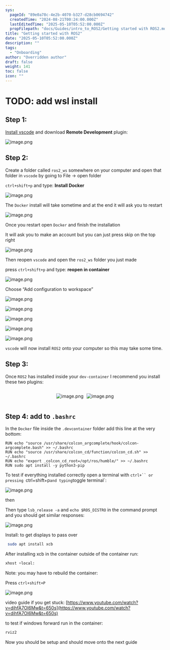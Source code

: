 ```yaml
---
sys:
  pageId: "89e0a78c-4e2b-4070-b327-d28cb0694742"
  createdTime: "2024-08-21T00:24:00.000Z"
  lastEditedTime: "2025-05-10T05:52:00.000Z"
  propFilepath: "docs/Guides/intro_to_ROS2/Getting started with ROS2.md"
title: "Getting started with ROS2"
date: "2025-05-10T05:52:00.000Z"
description: ""
tags:
  - "Onboarding"
author: "Overridden author"
draft: false
weight: 141
toc: false
icon: ""
---
```


# TODO: add wsl install

## Step 1:

[Install vscode](https://code.visualstudio.com/download) and download **Remote Development** plugin:

![image.png](https://prod-files-secure.s3.us-west-2.amazonaws.com/d518164a-d88e-44d1-a4ee-3adb3bd8bce0/efb52993-1881-4a40-b95e-6f020334f022/image.png?X-Amz-Algorithm=AWS4-HMAC-SHA256&X-Amz-Content-Sha256=UNSIGNED-PAYLOAD&X-Amz-Credential=ASIAZI2LB466SPH5YRCI%2F20250522%2Fus-west-2%2Fs3%2Faws4_request&X-Amz-Date=20250522T140900Z&X-Amz-Expires=3600&X-Amz-Security-Token=IQoJb3JpZ2luX2VjEB0aCXVzLXdlc3QtMiJGMEQCIEh2dVY0IkQg30Og%2Bjo6BwgjEVRwVCnKji6HEm5mQM5dAiAWOzOaS8jKTx%2F8zXsd%2B3MLirkknrPpIqRL12VhEcu%2FlCqIBAjW%2F%2F%2F%2F%2F%2F%2F%2F%2F%2F8BEAAaDDYzNzQyMzE4MzgwNSIMNiARZPAJlmWwTVejKtwDJhd7NXSCFazKU5DtvYXIiIXacDARc7wvtZQnViBOz9p8%2Fuw1VnIju01tj%2FL40%2BNEWlLqnhYct%2BfW%2Bgo1y0C9FugLwtxN0hL2lR4GPjho0d9wT1MS51Ny1CCGKZvJrPXLNE8Pu5QyCDvHCTivhFX2426ZoEG3yjtOPvg%2Fg9zEj8UWkYz9icmnILWROunFpiujEmpHXbH%2B4JmisztkAaSGR6dCpp1ZTB8AJj6BsdP4D%2BCtL4lIJIXDTPIJJHY1r%2BLeOper1zUt3%2BJZUXvQkk%2BMYSQ6qeZSESv37p9lEAJgB6Pdwb0u7Kf%2BQQ2DrPKwapW8my%2F%2F1MBmXL0E7rynhxPm7IRRO%2BjAt8KmvwnaPdNIpyxYpMuZDb%2F3umzmV3JZfM0IO4ghdMpQxTCDzY9%2B3mFwVWCPWyzurw8rk3ZsGlioFyRygkwC3cpQd87I%2FJgHLcMUWxUZeKHI%2BmmpDSiIos8XJbOT2XH0KV8tuUlk1TyNgToxn1gl7TtFgQjMgWWk7tBSzGX7vhDW7lI%2FPms5sL1cVxUcs7edRfcYl5Ej%2FiA0P4A2shqhkwXZJyM%2BXsxuvdGqmXStePM4XQnMx6Soqz3AjxuXfqngNx3v94nkPfOTUVbs%2FiMW43A425tWWTswp8W8wQY6pgFOPV6rrxRUdBb5keP0eMUrENVcXjsRTdWJQubTNXvayjiQksRBQ%2FAr84T%2FfT66JuR25EJD4ON9isn6ZkomnDTqmyo%2FF8TfLVnyGXoHZsNuoLNjixyp5G2eTN4F5eLTpdNtLF8xQg7TZlR0JFp7j21KXBZEZ4RZugSylgXFL2KfFGzJe3eLxbbq8CBsEmHkNu%2BuV0PoNNgkncua0mLTRRbQzdFYjE%2BD&X-Amz-Signature=ccb9889f219fe80013403c7e9d92dd9279796e969772cad5d6d3cfc79a4c946b&X-Amz-SignedHeaders=host&x-id=GetObject)

## Step 2:

Create a folder called `ros2_ws` somewhere on your computer and open that folder in `vscode` by going to File → open folder 

`ctrl+shift+p` and type: **Install Docker**

![image.png](https://prod-files-secure.s3.us-west-2.amazonaws.com/d518164a-d88e-44d1-a4ee-3adb3bd8bce0/2269dc0e-1cd5-47ff-bceb-c04ad9b2eab0/image.png?X-Amz-Algorithm=AWS4-HMAC-SHA256&X-Amz-Content-Sha256=UNSIGNED-PAYLOAD&X-Amz-Credential=ASIAZI2LB466SPH5YRCI%2F20250522%2Fus-west-2%2Fs3%2Faws4_request&X-Amz-Date=20250522T140900Z&X-Amz-Expires=3600&X-Amz-Security-Token=IQoJb3JpZ2luX2VjEB0aCXVzLXdlc3QtMiJGMEQCIEh2dVY0IkQg30Og%2Bjo6BwgjEVRwVCnKji6HEm5mQM5dAiAWOzOaS8jKTx%2F8zXsd%2B3MLirkknrPpIqRL12VhEcu%2FlCqIBAjW%2F%2F%2F%2F%2F%2F%2F%2F%2F%2F8BEAAaDDYzNzQyMzE4MzgwNSIMNiARZPAJlmWwTVejKtwDJhd7NXSCFazKU5DtvYXIiIXacDARc7wvtZQnViBOz9p8%2Fuw1VnIju01tj%2FL40%2BNEWlLqnhYct%2BfW%2Bgo1y0C9FugLwtxN0hL2lR4GPjho0d9wT1MS51Ny1CCGKZvJrPXLNE8Pu5QyCDvHCTivhFX2426ZoEG3yjtOPvg%2Fg9zEj8UWkYz9icmnILWROunFpiujEmpHXbH%2B4JmisztkAaSGR6dCpp1ZTB8AJj6BsdP4D%2BCtL4lIJIXDTPIJJHY1r%2BLeOper1zUt3%2BJZUXvQkk%2BMYSQ6qeZSESv37p9lEAJgB6Pdwb0u7Kf%2BQQ2DrPKwapW8my%2F%2F1MBmXL0E7rynhxPm7IRRO%2BjAt8KmvwnaPdNIpyxYpMuZDb%2F3umzmV3JZfM0IO4ghdMpQxTCDzY9%2B3mFwVWCPWyzurw8rk3ZsGlioFyRygkwC3cpQd87I%2FJgHLcMUWxUZeKHI%2BmmpDSiIos8XJbOT2XH0KV8tuUlk1TyNgToxn1gl7TtFgQjMgWWk7tBSzGX7vhDW7lI%2FPms5sL1cVxUcs7edRfcYl5Ej%2FiA0P4A2shqhkwXZJyM%2BXsxuvdGqmXStePM4XQnMx6Soqz3AjxuXfqngNx3v94nkPfOTUVbs%2FiMW43A425tWWTswp8W8wQY6pgFOPV6rrxRUdBb5keP0eMUrENVcXjsRTdWJQubTNXvayjiQksRBQ%2FAr84T%2FfT66JuR25EJD4ON9isn6ZkomnDTqmyo%2FF8TfLVnyGXoHZsNuoLNjixyp5G2eTN4F5eLTpdNtLF8xQg7TZlR0JFp7j21KXBZEZ4RZugSylgXFL2KfFGzJe3eLxbbq8CBsEmHkNu%2BuV0PoNNgkncua0mLTRRbQzdFYjE%2BD&X-Amz-Signature=7e2f15f67e6883dbfaf63f4ee5f3a46daf1eda29b7bedb02291d00c5d3a05fe5&X-Amz-SignedHeaders=host&x-id=GetObject)

The `Docker` install will take sometime and at the end it will ask you to restart

![image.png](https://prod-files-secure.s3.us-west-2.amazonaws.com/d518164a-d88e-44d1-a4ee-3adb3bd8bce0/ed233f78-be33-4b1f-b89c-9c346c0e961e/image.png?X-Amz-Algorithm=AWS4-HMAC-SHA256&X-Amz-Content-Sha256=UNSIGNED-PAYLOAD&X-Amz-Credential=ASIAZI2LB466SPH5YRCI%2F20250522%2Fus-west-2%2Fs3%2Faws4_request&X-Amz-Date=20250522T140900Z&X-Amz-Expires=3600&X-Amz-Security-Token=IQoJb3JpZ2luX2VjEB0aCXVzLXdlc3QtMiJGMEQCIEh2dVY0IkQg30Og%2Bjo6BwgjEVRwVCnKji6HEm5mQM5dAiAWOzOaS8jKTx%2F8zXsd%2B3MLirkknrPpIqRL12VhEcu%2FlCqIBAjW%2F%2F%2F%2F%2F%2F%2F%2F%2F%2F8BEAAaDDYzNzQyMzE4MzgwNSIMNiARZPAJlmWwTVejKtwDJhd7NXSCFazKU5DtvYXIiIXacDARc7wvtZQnViBOz9p8%2Fuw1VnIju01tj%2FL40%2BNEWlLqnhYct%2BfW%2Bgo1y0C9FugLwtxN0hL2lR4GPjho0d9wT1MS51Ny1CCGKZvJrPXLNE8Pu5QyCDvHCTivhFX2426ZoEG3yjtOPvg%2Fg9zEj8UWkYz9icmnILWROunFpiujEmpHXbH%2B4JmisztkAaSGR6dCpp1ZTB8AJj6BsdP4D%2BCtL4lIJIXDTPIJJHY1r%2BLeOper1zUt3%2BJZUXvQkk%2BMYSQ6qeZSESv37p9lEAJgB6Pdwb0u7Kf%2BQQ2DrPKwapW8my%2F%2F1MBmXL0E7rynhxPm7IRRO%2BjAt8KmvwnaPdNIpyxYpMuZDb%2F3umzmV3JZfM0IO4ghdMpQxTCDzY9%2B3mFwVWCPWyzurw8rk3ZsGlioFyRygkwC3cpQd87I%2FJgHLcMUWxUZeKHI%2BmmpDSiIos8XJbOT2XH0KV8tuUlk1TyNgToxn1gl7TtFgQjMgWWk7tBSzGX7vhDW7lI%2FPms5sL1cVxUcs7edRfcYl5Ej%2FiA0P4A2shqhkwXZJyM%2BXsxuvdGqmXStePM4XQnMx6Soqz3AjxuXfqngNx3v94nkPfOTUVbs%2FiMW43A425tWWTswp8W8wQY6pgFOPV6rrxRUdBb5keP0eMUrENVcXjsRTdWJQubTNXvayjiQksRBQ%2FAr84T%2FfT66JuR25EJD4ON9isn6ZkomnDTqmyo%2FF8TfLVnyGXoHZsNuoLNjixyp5G2eTN4F5eLTpdNtLF8xQg7TZlR0JFp7j21KXBZEZ4RZugSylgXFL2KfFGzJe3eLxbbq8CBsEmHkNu%2BuV0PoNNgkncua0mLTRRbQzdFYjE%2BD&X-Amz-Signature=59ee740f7ff7fe0b2804dbf91993a101147f85f0869634fee14f4a8611f28d27&X-Amz-SignedHeaders=host&x-id=GetObject)

Once you restart open `Docker` and finish the installation

It will ask you to make an account but you can just press skip on the top right

![image.png](https://prod-files-secure.s3.us-west-2.amazonaws.com/d518164a-d88e-44d1-a4ee-3adb3bd8bce0/21010ad9-1659-4fd9-9f59-9932a09b2a3d/image.png?X-Amz-Algorithm=AWS4-HMAC-SHA256&X-Amz-Content-Sha256=UNSIGNED-PAYLOAD&X-Amz-Credential=ASIAZI2LB466SPH5YRCI%2F20250522%2Fus-west-2%2Fs3%2Faws4_request&X-Amz-Date=20250522T140900Z&X-Amz-Expires=3600&X-Amz-Security-Token=IQoJb3JpZ2luX2VjEB0aCXVzLXdlc3QtMiJGMEQCIEh2dVY0IkQg30Og%2Bjo6BwgjEVRwVCnKji6HEm5mQM5dAiAWOzOaS8jKTx%2F8zXsd%2B3MLirkknrPpIqRL12VhEcu%2FlCqIBAjW%2F%2F%2F%2F%2F%2F%2F%2F%2F%2F8BEAAaDDYzNzQyMzE4MzgwNSIMNiARZPAJlmWwTVejKtwDJhd7NXSCFazKU5DtvYXIiIXacDARc7wvtZQnViBOz9p8%2Fuw1VnIju01tj%2FL40%2BNEWlLqnhYct%2BfW%2Bgo1y0C9FugLwtxN0hL2lR4GPjho0d9wT1MS51Ny1CCGKZvJrPXLNE8Pu5QyCDvHCTivhFX2426ZoEG3yjtOPvg%2Fg9zEj8UWkYz9icmnILWROunFpiujEmpHXbH%2B4JmisztkAaSGR6dCpp1ZTB8AJj6BsdP4D%2BCtL4lIJIXDTPIJJHY1r%2BLeOper1zUt3%2BJZUXvQkk%2BMYSQ6qeZSESv37p9lEAJgB6Pdwb0u7Kf%2BQQ2DrPKwapW8my%2F%2F1MBmXL0E7rynhxPm7IRRO%2BjAt8KmvwnaPdNIpyxYpMuZDb%2F3umzmV3JZfM0IO4ghdMpQxTCDzY9%2B3mFwVWCPWyzurw8rk3ZsGlioFyRygkwC3cpQd87I%2FJgHLcMUWxUZeKHI%2BmmpDSiIos8XJbOT2XH0KV8tuUlk1TyNgToxn1gl7TtFgQjMgWWk7tBSzGX7vhDW7lI%2FPms5sL1cVxUcs7edRfcYl5Ej%2FiA0P4A2shqhkwXZJyM%2BXsxuvdGqmXStePM4XQnMx6Soqz3AjxuXfqngNx3v94nkPfOTUVbs%2FiMW43A425tWWTswp8W8wQY6pgFOPV6rrxRUdBb5keP0eMUrENVcXjsRTdWJQubTNXvayjiQksRBQ%2FAr84T%2FfT66JuR25EJD4ON9isn6ZkomnDTqmyo%2FF8TfLVnyGXoHZsNuoLNjixyp5G2eTN4F5eLTpdNtLF8xQg7TZlR0JFp7j21KXBZEZ4RZugSylgXFL2KfFGzJe3eLxbbq8CBsEmHkNu%2BuV0PoNNgkncua0mLTRRbQzdFYjE%2BD&X-Amz-Signature=21dcdc14fb2a23f214830098321a345ff399513772f66d2e07c6c5f1bc91f712&X-Amz-SignedHeaders=host&x-id=GetObject)

Then reopen `vscode` and open the `ros2_ws` folder you just made

press `ctrl+shift+p` and type: **reopen in container**

![image.png](https://prod-files-secure.s3.us-west-2.amazonaws.com/d518164a-d88e-44d1-a4ee-3adb3bd8bce0/4e93b8c2-41ad-488c-8095-c74205196118/image.png?X-Amz-Algorithm=AWS4-HMAC-SHA256&X-Amz-Content-Sha256=UNSIGNED-PAYLOAD&X-Amz-Credential=ASIAZI2LB466SPH5YRCI%2F20250522%2Fus-west-2%2Fs3%2Faws4_request&X-Amz-Date=20250522T140900Z&X-Amz-Expires=3600&X-Amz-Security-Token=IQoJb3JpZ2luX2VjEB0aCXVzLXdlc3QtMiJGMEQCIEh2dVY0IkQg30Og%2Bjo6BwgjEVRwVCnKji6HEm5mQM5dAiAWOzOaS8jKTx%2F8zXsd%2B3MLirkknrPpIqRL12VhEcu%2FlCqIBAjW%2F%2F%2F%2F%2F%2F%2F%2F%2F%2F8BEAAaDDYzNzQyMzE4MzgwNSIMNiARZPAJlmWwTVejKtwDJhd7NXSCFazKU5DtvYXIiIXacDARc7wvtZQnViBOz9p8%2Fuw1VnIju01tj%2FL40%2BNEWlLqnhYct%2BfW%2Bgo1y0C9FugLwtxN0hL2lR4GPjho0d9wT1MS51Ny1CCGKZvJrPXLNE8Pu5QyCDvHCTivhFX2426ZoEG3yjtOPvg%2Fg9zEj8UWkYz9icmnILWROunFpiujEmpHXbH%2B4JmisztkAaSGR6dCpp1ZTB8AJj6BsdP4D%2BCtL4lIJIXDTPIJJHY1r%2BLeOper1zUt3%2BJZUXvQkk%2BMYSQ6qeZSESv37p9lEAJgB6Pdwb0u7Kf%2BQQ2DrPKwapW8my%2F%2F1MBmXL0E7rynhxPm7IRRO%2BjAt8KmvwnaPdNIpyxYpMuZDb%2F3umzmV3JZfM0IO4ghdMpQxTCDzY9%2B3mFwVWCPWyzurw8rk3ZsGlioFyRygkwC3cpQd87I%2FJgHLcMUWxUZeKHI%2BmmpDSiIos8XJbOT2XH0KV8tuUlk1TyNgToxn1gl7TtFgQjMgWWk7tBSzGX7vhDW7lI%2FPms5sL1cVxUcs7edRfcYl5Ej%2FiA0P4A2shqhkwXZJyM%2BXsxuvdGqmXStePM4XQnMx6Soqz3AjxuXfqngNx3v94nkPfOTUVbs%2FiMW43A425tWWTswp8W8wQY6pgFOPV6rrxRUdBb5keP0eMUrENVcXjsRTdWJQubTNXvayjiQksRBQ%2FAr84T%2FfT66JuR25EJD4ON9isn6ZkomnDTqmyo%2FF8TfLVnyGXoHZsNuoLNjixyp5G2eTN4F5eLTpdNtLF8xQg7TZlR0JFp7j21KXBZEZ4RZugSylgXFL2KfFGzJe3eLxbbq8CBsEmHkNu%2BuV0PoNNgkncua0mLTRRbQzdFYjE%2BD&X-Amz-Signature=16477be30d792b46edf33baadbf49d4bcdfb4a25f2917f56b126cd901df8b82a&X-Amz-SignedHeaders=host&x-id=GetObject)

Choose “Add configuration to workspace”

![image.png](https://prod-files-secure.s3.us-west-2.amazonaws.com/d518164a-d88e-44d1-a4ee-3adb3bd8bce0/9560b282-5060-4989-ba37-97e7b2c22476/image.png?X-Amz-Algorithm=AWS4-HMAC-SHA256&X-Amz-Content-Sha256=UNSIGNED-PAYLOAD&X-Amz-Credential=ASIAZI2LB466SPH5YRCI%2F20250522%2Fus-west-2%2Fs3%2Faws4_request&X-Amz-Date=20250522T140900Z&X-Amz-Expires=3600&X-Amz-Security-Token=IQoJb3JpZ2luX2VjEB0aCXVzLXdlc3QtMiJGMEQCIEh2dVY0IkQg30Og%2Bjo6BwgjEVRwVCnKji6HEm5mQM5dAiAWOzOaS8jKTx%2F8zXsd%2B3MLirkknrPpIqRL12VhEcu%2FlCqIBAjW%2F%2F%2F%2F%2F%2F%2F%2F%2F%2F8BEAAaDDYzNzQyMzE4MzgwNSIMNiARZPAJlmWwTVejKtwDJhd7NXSCFazKU5DtvYXIiIXacDARc7wvtZQnViBOz9p8%2Fuw1VnIju01tj%2FL40%2BNEWlLqnhYct%2BfW%2Bgo1y0C9FugLwtxN0hL2lR4GPjho0d9wT1MS51Ny1CCGKZvJrPXLNE8Pu5QyCDvHCTivhFX2426ZoEG3yjtOPvg%2Fg9zEj8UWkYz9icmnILWROunFpiujEmpHXbH%2B4JmisztkAaSGR6dCpp1ZTB8AJj6BsdP4D%2BCtL4lIJIXDTPIJJHY1r%2BLeOper1zUt3%2BJZUXvQkk%2BMYSQ6qeZSESv37p9lEAJgB6Pdwb0u7Kf%2BQQ2DrPKwapW8my%2F%2F1MBmXL0E7rynhxPm7IRRO%2BjAt8KmvwnaPdNIpyxYpMuZDb%2F3umzmV3JZfM0IO4ghdMpQxTCDzY9%2B3mFwVWCPWyzurw8rk3ZsGlioFyRygkwC3cpQd87I%2FJgHLcMUWxUZeKHI%2BmmpDSiIos8XJbOT2XH0KV8tuUlk1TyNgToxn1gl7TtFgQjMgWWk7tBSzGX7vhDW7lI%2FPms5sL1cVxUcs7edRfcYl5Ej%2FiA0P4A2shqhkwXZJyM%2BXsxuvdGqmXStePM4XQnMx6Soqz3AjxuXfqngNx3v94nkPfOTUVbs%2FiMW43A425tWWTswp8W8wQY6pgFOPV6rrxRUdBb5keP0eMUrENVcXjsRTdWJQubTNXvayjiQksRBQ%2FAr84T%2FfT66JuR25EJD4ON9isn6ZkomnDTqmyo%2FF8TfLVnyGXoHZsNuoLNjixyp5G2eTN4F5eLTpdNtLF8xQg7TZlR0JFp7j21KXBZEZ4RZugSylgXFL2KfFGzJe3eLxbbq8CBsEmHkNu%2BuV0PoNNgkncua0mLTRRbQzdFYjE%2BD&X-Amz-Signature=9fb51ececdba7c4561ec98889bdac52f5f236af6f9c725c32af63ddab7f17cea&X-Amz-SignedHeaders=host&x-id=GetObject)

![image.png](https://prod-files-secure.s3.us-west-2.amazonaws.com/d518164a-d88e-44d1-a4ee-3adb3bd8bce0/2ee63f81-886b-48e8-a553-dc6e5eac99e4/image.png?X-Amz-Algorithm=AWS4-HMAC-SHA256&X-Amz-Content-Sha256=UNSIGNED-PAYLOAD&X-Amz-Credential=ASIAZI2LB466SPH5YRCI%2F20250522%2Fus-west-2%2Fs3%2Faws4_request&X-Amz-Date=20250522T140900Z&X-Amz-Expires=3600&X-Amz-Security-Token=IQoJb3JpZ2luX2VjEB0aCXVzLXdlc3QtMiJGMEQCIEh2dVY0IkQg30Og%2Bjo6BwgjEVRwVCnKji6HEm5mQM5dAiAWOzOaS8jKTx%2F8zXsd%2B3MLirkknrPpIqRL12VhEcu%2FlCqIBAjW%2F%2F%2F%2F%2F%2F%2F%2F%2F%2F8BEAAaDDYzNzQyMzE4MzgwNSIMNiARZPAJlmWwTVejKtwDJhd7NXSCFazKU5DtvYXIiIXacDARc7wvtZQnViBOz9p8%2Fuw1VnIju01tj%2FL40%2BNEWlLqnhYct%2BfW%2Bgo1y0C9FugLwtxN0hL2lR4GPjho0d9wT1MS51Ny1CCGKZvJrPXLNE8Pu5QyCDvHCTivhFX2426ZoEG3yjtOPvg%2Fg9zEj8UWkYz9icmnILWROunFpiujEmpHXbH%2B4JmisztkAaSGR6dCpp1ZTB8AJj6BsdP4D%2BCtL4lIJIXDTPIJJHY1r%2BLeOper1zUt3%2BJZUXvQkk%2BMYSQ6qeZSESv37p9lEAJgB6Pdwb0u7Kf%2BQQ2DrPKwapW8my%2F%2F1MBmXL0E7rynhxPm7IRRO%2BjAt8KmvwnaPdNIpyxYpMuZDb%2F3umzmV3JZfM0IO4ghdMpQxTCDzY9%2B3mFwVWCPWyzurw8rk3ZsGlioFyRygkwC3cpQd87I%2FJgHLcMUWxUZeKHI%2BmmpDSiIos8XJbOT2XH0KV8tuUlk1TyNgToxn1gl7TtFgQjMgWWk7tBSzGX7vhDW7lI%2FPms5sL1cVxUcs7edRfcYl5Ej%2FiA0P4A2shqhkwXZJyM%2BXsxuvdGqmXStePM4XQnMx6Soqz3AjxuXfqngNx3v94nkPfOTUVbs%2FiMW43A425tWWTswp8W8wQY6pgFOPV6rrxRUdBb5keP0eMUrENVcXjsRTdWJQubTNXvayjiQksRBQ%2FAr84T%2FfT66JuR25EJD4ON9isn6ZkomnDTqmyo%2FF8TfLVnyGXoHZsNuoLNjixyp5G2eTN4F5eLTpdNtLF8xQg7TZlR0JFp7j21KXBZEZ4RZugSylgXFL2KfFGzJe3eLxbbq8CBsEmHkNu%2BuV0PoNNgkncua0mLTRRbQzdFYjE%2BD&X-Amz-Signature=c6458683c85b06ba4d1311004a6ae80e8f4b6947229b6473aa71fbf5bbfff623&X-Amz-SignedHeaders=host&x-id=GetObject)

![image.png](https://prod-files-secure.s3.us-west-2.amazonaws.com/d518164a-d88e-44d1-a4ee-3adb3bd8bce0/ae1580b2-b048-407e-aed9-b584224a7a04/image.png?X-Amz-Algorithm=AWS4-HMAC-SHA256&X-Amz-Content-Sha256=UNSIGNED-PAYLOAD&X-Amz-Credential=ASIAZI2LB466SPH5YRCI%2F20250522%2Fus-west-2%2Fs3%2Faws4_request&X-Amz-Date=20250522T140900Z&X-Amz-Expires=3600&X-Amz-Security-Token=IQoJb3JpZ2luX2VjEB0aCXVzLXdlc3QtMiJGMEQCIEh2dVY0IkQg30Og%2Bjo6BwgjEVRwVCnKji6HEm5mQM5dAiAWOzOaS8jKTx%2F8zXsd%2B3MLirkknrPpIqRL12VhEcu%2FlCqIBAjW%2F%2F%2F%2F%2F%2F%2F%2F%2F%2F8BEAAaDDYzNzQyMzE4MzgwNSIMNiARZPAJlmWwTVejKtwDJhd7NXSCFazKU5DtvYXIiIXacDARc7wvtZQnViBOz9p8%2Fuw1VnIju01tj%2FL40%2BNEWlLqnhYct%2BfW%2Bgo1y0C9FugLwtxN0hL2lR4GPjho0d9wT1MS51Ny1CCGKZvJrPXLNE8Pu5QyCDvHCTivhFX2426ZoEG3yjtOPvg%2Fg9zEj8UWkYz9icmnILWROunFpiujEmpHXbH%2B4JmisztkAaSGR6dCpp1ZTB8AJj6BsdP4D%2BCtL4lIJIXDTPIJJHY1r%2BLeOper1zUt3%2BJZUXvQkk%2BMYSQ6qeZSESv37p9lEAJgB6Pdwb0u7Kf%2BQQ2DrPKwapW8my%2F%2F1MBmXL0E7rynhxPm7IRRO%2BjAt8KmvwnaPdNIpyxYpMuZDb%2F3umzmV3JZfM0IO4ghdMpQxTCDzY9%2B3mFwVWCPWyzurw8rk3ZsGlioFyRygkwC3cpQd87I%2FJgHLcMUWxUZeKHI%2BmmpDSiIos8XJbOT2XH0KV8tuUlk1TyNgToxn1gl7TtFgQjMgWWk7tBSzGX7vhDW7lI%2FPms5sL1cVxUcs7edRfcYl5Ej%2FiA0P4A2shqhkwXZJyM%2BXsxuvdGqmXStePM4XQnMx6Soqz3AjxuXfqngNx3v94nkPfOTUVbs%2FiMW43A425tWWTswp8W8wQY6pgFOPV6rrxRUdBb5keP0eMUrENVcXjsRTdWJQubTNXvayjiQksRBQ%2FAr84T%2FfT66JuR25EJD4ON9isn6ZkomnDTqmyo%2FF8TfLVnyGXoHZsNuoLNjixyp5G2eTN4F5eLTpdNtLF8xQg7TZlR0JFp7j21KXBZEZ4RZugSylgXFL2KfFGzJe3eLxbbq8CBsEmHkNu%2BuV0PoNNgkncua0mLTRRbQzdFYjE%2BD&X-Amz-Signature=8d2a04d6f5723b70268e37c6f2a47e1de74f24c2c0e338e12ae58f7ceaf94144&X-Amz-SignedHeaders=host&x-id=GetObject)

![image.png](https://prod-files-secure.s3.us-west-2.amazonaws.com/d518164a-d88e-44d1-a4ee-3adb3bd8bce0/53255b28-f75e-430f-b9e3-c0ac8577e42b/image.png?X-Amz-Algorithm=AWS4-HMAC-SHA256&X-Amz-Content-Sha256=UNSIGNED-PAYLOAD&X-Amz-Credential=ASIAZI2LB466SPH5YRCI%2F20250522%2Fus-west-2%2Fs3%2Faws4_request&X-Amz-Date=20250522T140900Z&X-Amz-Expires=3600&X-Amz-Security-Token=IQoJb3JpZ2luX2VjEB0aCXVzLXdlc3QtMiJGMEQCIEh2dVY0IkQg30Og%2Bjo6BwgjEVRwVCnKji6HEm5mQM5dAiAWOzOaS8jKTx%2F8zXsd%2B3MLirkknrPpIqRL12VhEcu%2FlCqIBAjW%2F%2F%2F%2F%2F%2F%2F%2F%2F%2F8BEAAaDDYzNzQyMzE4MzgwNSIMNiARZPAJlmWwTVejKtwDJhd7NXSCFazKU5DtvYXIiIXacDARc7wvtZQnViBOz9p8%2Fuw1VnIju01tj%2FL40%2BNEWlLqnhYct%2BfW%2Bgo1y0C9FugLwtxN0hL2lR4GPjho0d9wT1MS51Ny1CCGKZvJrPXLNE8Pu5QyCDvHCTivhFX2426ZoEG3yjtOPvg%2Fg9zEj8UWkYz9icmnILWROunFpiujEmpHXbH%2B4JmisztkAaSGR6dCpp1ZTB8AJj6BsdP4D%2BCtL4lIJIXDTPIJJHY1r%2BLeOper1zUt3%2BJZUXvQkk%2BMYSQ6qeZSESv37p9lEAJgB6Pdwb0u7Kf%2BQQ2DrPKwapW8my%2F%2F1MBmXL0E7rynhxPm7IRRO%2BjAt8KmvwnaPdNIpyxYpMuZDb%2F3umzmV3JZfM0IO4ghdMpQxTCDzY9%2B3mFwVWCPWyzurw8rk3ZsGlioFyRygkwC3cpQd87I%2FJgHLcMUWxUZeKHI%2BmmpDSiIos8XJbOT2XH0KV8tuUlk1TyNgToxn1gl7TtFgQjMgWWk7tBSzGX7vhDW7lI%2FPms5sL1cVxUcs7edRfcYl5Ej%2FiA0P4A2shqhkwXZJyM%2BXsxuvdGqmXStePM4XQnMx6Soqz3AjxuXfqngNx3v94nkPfOTUVbs%2FiMW43A425tWWTswp8W8wQY6pgFOPV6rrxRUdBb5keP0eMUrENVcXjsRTdWJQubTNXvayjiQksRBQ%2FAr84T%2FfT66JuR25EJD4ON9isn6ZkomnDTqmyo%2FF8TfLVnyGXoHZsNuoLNjixyp5G2eTN4F5eLTpdNtLF8xQg7TZlR0JFp7j21KXBZEZ4RZugSylgXFL2KfFGzJe3eLxbbq8CBsEmHkNu%2BuV0PoNNgkncua0mLTRRbQzdFYjE%2BD&X-Amz-Signature=59d164797ad766b32e9d2cc655a8c2d26af9de7339af79b633f661a3f4fdc5bd&X-Amz-SignedHeaders=host&x-id=GetObject)

![image.png](https://prod-files-secure.s3.us-west-2.amazonaws.com/d518164a-d88e-44d1-a4ee-3adb3bd8bce0/7c562767-5af9-4ffb-97d1-327bcdf4ee00/image.png?X-Amz-Algorithm=AWS4-HMAC-SHA256&X-Amz-Content-Sha256=UNSIGNED-PAYLOAD&X-Amz-Credential=ASIAZI2LB466SPH5YRCI%2F20250522%2Fus-west-2%2Fs3%2Faws4_request&X-Amz-Date=20250522T140900Z&X-Amz-Expires=3600&X-Amz-Security-Token=IQoJb3JpZ2luX2VjEB0aCXVzLXdlc3QtMiJGMEQCIEh2dVY0IkQg30Og%2Bjo6BwgjEVRwVCnKji6HEm5mQM5dAiAWOzOaS8jKTx%2F8zXsd%2B3MLirkknrPpIqRL12VhEcu%2FlCqIBAjW%2F%2F%2F%2F%2F%2F%2F%2F%2F%2F8BEAAaDDYzNzQyMzE4MzgwNSIMNiARZPAJlmWwTVejKtwDJhd7NXSCFazKU5DtvYXIiIXacDARc7wvtZQnViBOz9p8%2Fuw1VnIju01tj%2FL40%2BNEWlLqnhYct%2BfW%2Bgo1y0C9FugLwtxN0hL2lR4GPjho0d9wT1MS51Ny1CCGKZvJrPXLNE8Pu5QyCDvHCTivhFX2426ZoEG3yjtOPvg%2Fg9zEj8UWkYz9icmnILWROunFpiujEmpHXbH%2B4JmisztkAaSGR6dCpp1ZTB8AJj6BsdP4D%2BCtL4lIJIXDTPIJJHY1r%2BLeOper1zUt3%2BJZUXvQkk%2BMYSQ6qeZSESv37p9lEAJgB6Pdwb0u7Kf%2BQQ2DrPKwapW8my%2F%2F1MBmXL0E7rynhxPm7IRRO%2BjAt8KmvwnaPdNIpyxYpMuZDb%2F3umzmV3JZfM0IO4ghdMpQxTCDzY9%2B3mFwVWCPWyzurw8rk3ZsGlioFyRygkwC3cpQd87I%2FJgHLcMUWxUZeKHI%2BmmpDSiIos8XJbOT2XH0KV8tuUlk1TyNgToxn1gl7TtFgQjMgWWk7tBSzGX7vhDW7lI%2FPms5sL1cVxUcs7edRfcYl5Ej%2FiA0P4A2shqhkwXZJyM%2BXsxuvdGqmXStePM4XQnMx6Soqz3AjxuXfqngNx3v94nkPfOTUVbs%2FiMW43A425tWWTswp8W8wQY6pgFOPV6rrxRUdBb5keP0eMUrENVcXjsRTdWJQubTNXvayjiQksRBQ%2FAr84T%2FfT66JuR25EJD4ON9isn6ZkomnDTqmyo%2FF8TfLVnyGXoHZsNuoLNjixyp5G2eTN4F5eLTpdNtLF8xQg7TZlR0JFp7j21KXBZEZ4RZugSylgXFL2KfFGzJe3eLxbbq8CBsEmHkNu%2BuV0PoNNgkncua0mLTRRbQzdFYjE%2BD&X-Amz-Signature=a91d054ed386a4e9e0e9d6fba354c0cff174d1cf55f71f5bd3a27796ead3fb50&X-Amz-SignedHeaders=host&x-id=GetObject)

`vscode` will now install `ROS2` onto your computer so this may take some time.

## Step 3:

Once `ROS2` has installed inside your `dev-container` I recommend you install these two plugins:

<div style="display: flex;flex-direction: row; column-gap:10px; max-width: 630px;justify-content: center;">
<div>

![image.png](https://prod-files-secure.s3.us-west-2.amazonaws.com/d518164a-d88e-44d1-a4ee-3adb3bd8bce0/3fc3d550-5a54-4ba1-ba6b-faa01cdb7369/image.png?X-Amz-Algorithm=AWS4-HMAC-SHA256&X-Amz-Content-Sha256=UNSIGNED-PAYLOAD&X-Amz-Credential=ASIAZI2LB4666O6H52J4%2F20250522%2Fus-west-2%2Fs3%2Faws4_request&X-Amz-Date=20250522T140902Z&X-Amz-Expires=3600&X-Amz-Security-Token=IQoJb3JpZ2luX2VjEB0aCXVzLXdlc3QtMiJIMEYCIQDzCckV%2B9oiSAywLVVUFZRXvIgJcwuY9Z2WBjn4z9RwcwIhAL4MH3IDyASxqrsmUjq2Px22R%2BmwK5KojoBddUwcu7heKogECNb%2F%2F%2F%2F%2F%2F%2F%2F%2F%2FwEQABoMNjM3NDIzMTgzODA1IgxOCQqBTwyyHVWAb58q3APJTrrvg55VUCgbKFF9uOowG%2BRHd6ZrsWj2fx7j0JXiwQ2S2GdPPhRu%2FbTgQfbr8ZTWEynl9zx1Y6QguZms9MTdW8qPHDeJ6TifRBwKWrN1BDkYVGnFFWV3%2BMv0qv0rnuLVlqOwlIOX0k%2Bj8y%2BbUhS4ruhb99KunRdovItT0CmQBj4zAs2JFmEKOd%2BA3T4rthHwAyAyHXjI9IaO8zYIMvdTfLMZcIIMph9z5RnGmFCC3n71MIjmcMnQA8ZGbjcgxDnbmk8EGfuUOIyHefNJUXyRAVQ4xRMjULrozFRA7HWuyQD1auyYuBXLw2qgkfLiophC0rC0ZdeiWYXn8MnH%2F%2BpKy6HDBiq7o%2BA6C6GMWVYyt9rW%2Bg7JDGHuwt7MZhzVk2iVWUkImmKmXb%2BP3nEqozKVwmDvgkMWwzqCn4ySvqBqQq21Di6ssWOtvESjLi10T9pZ7vwySyTcW%2BTNGkG5OezvUwe1A%2FWCMpIoBiUnLX7KUEybFVaR83aCZOzDL7Cxfk6G4SEhQBzrUJn6P60WPCqpZNhjiG6oFwqR4tog%2BGQxAf9iNMBs0sgqssYbtXi3IOzaovD41I%2B44wPwDz64ukK6bTma07P%2FLaYMfLZWIsBCTr9PYUU%2BGvWiXxcWkjCTxrzBBjqkARqQ0SMbQVZ8Lxgh6%2BampL47sUXts8AxBfa16Kg8UJvCvIO7B9SVBPJ9oQky1P2GNv3FTfvGBzAu8aXpGG7ZS4%2BJy5G8JKV539EDcvAR6%2BAcfidmGHzPhrMo5FyxhARcfcL6XN6jHNPWPs99MRj%2FbBlXwWmgTTke1BiUJ3C3lwRoIBInrDz5wAcSCJjPGZ%2FvePjp1h08Ud4qv8vSLN5KqOT6aojc&X-Amz-Signature=9e494e6394479d34923140ba9470d9838e1bae32784aec4add1c38adc57df632&X-Amz-SignedHeaders=host&x-id=GetObject)

</div>
<div>

![image.png](https://prod-files-secure.s3.us-west-2.amazonaws.com/d518164a-d88e-44d1-a4ee-3adb3bd8bce0/d994cc66-13c2-4093-a5a3-f84cf4601a82/image.png?X-Amz-Algorithm=AWS4-HMAC-SHA256&X-Amz-Content-Sha256=UNSIGNED-PAYLOAD&X-Amz-Credential=ASIAZI2LB466YFMLMUWX%2F20250522%2Fus-west-2%2Fs3%2Faws4_request&X-Amz-Date=20250522T140902Z&X-Amz-Expires=3600&X-Amz-Security-Token=IQoJb3JpZ2luX2VjEB0aCXVzLXdlc3QtMiJGMEQCIGD82HsWN%2B2tGcwqoQl3XFcAnl5Nb02diFAMIjSvhcYqAiApD%2Flr305BRCh2VZkZAfc%2BIibtUiE%2BOKLzIyZgJjbKTiqIBAjW%2F%2F%2F%2F%2F%2F%2F%2F%2F%2F8BEAAaDDYzNzQyMzE4MzgwNSIMReybstfoPs%2FDxFRjKtwDqLn10Uvfuzt7tE6lYBHkVfb7HJWfHAxb3i3AXP2f%2F9QqeTqTkmGpVIWDofYQn6wpyneU26U6SOTIodgAXuzb331OsIxzZh4SfQQ2BxZ6ysNPUw3bMD0uttanIHXmhPtCcwr%2F3J7y1ogv5OzaagSZ969XU3D799xlDH%2BTZ9fG3EY3EoMKWS8MHLozIuo0MH%2B1NH4cgo8fYMvzV0TbaZr7IRoouMqcmnvGHcqlgs0Xx16Ocs0Jzeeo1CUfmfPfGCBBnNlbyCTs406kJUotS9jytf2XwJBUckCUExMah%2FrrzfUxenrXydnyrLvflaKUciq9DEFXDoM%2BCXFeF1gJ9QNHVJRVMVcBWtTZ7xoP3xwhKesBwYV7iwueJtxBvuo0nwYP20DGIkXHMrNvodD8eJsdPr4VzL19qrI3jPiBpj5hBtkFW2hBiChXAUh9ss4lCnx32FNii6DXh5meMcIFAANvCQ5UFISDhhJu%2BD5sVXgvG21sr85Yuq31OFKyg1T8YuuDw110JCxo3liF9PMQ%2BZ61SE3qxn4S%2BNXkdYZ8Pr6ZbF6kuGSAB%2FUJH%2F%2BFzfFEqMysD35zIHZLS7ylUKoI8m2Ci%2BGlc10u9hkXTsuE6IAtnnwvZLyc1nzlmy8OH8owz8S8wQY6pgGUuE1%2BDVTWhlOA86ssIhkmLC50wGdij2%2BoU3EcBGNJBkJ4WbpD135hyzdPqinBV0XejNQ%2Br58r1QpVLIAPy%2Fvi9zPhq%2FVSsEW8bXsfzjUaRmJH0ud22VIFpWvkjoJPBvoBBmklpGzZt9XR9cMDL%2F48sUmK4Sr882r8ujATqRkYXEcqSACxXIGVzF2h0BsMfnKTIiKku7FIsTjZVxLgQpnBDn%2BPVbgh&X-Amz-Signature=c0ee12d29d10d91d638298c23873e3904912a78e67075de7aec2ec83ea7c70fe&X-Amz-SignedHeaders=host&x-id=GetObject)

</div>
</div>

## Step 4: add to `.bashrc`

In the `Docker` file inside the `.devcontainer` folder add this line at the very bottom: 

```docker
RUN echo "source /usr/share/colcon_argcomplete/hook/colcon-argcomplete.bash" >> ~/.bashrc
RUN echo "source /usr/share/colcon_cd/function/colcon_cd.sh" >> ~/.bashrc
RUN echo "export _colcon_cd_root=/opt/ros/humble/" >> ~/.bashrc
RUN sudo apt install -y python3-pip 
```

To test if everything installed correctly open a terminal with `ctrl+`` or pressing `ctrl+shift+p` and typing `toggle terminal`:

![image.png](https://prod-files-secure.s3.us-west-2.amazonaws.com/d518164a-d88e-44d1-a4ee-3adb3bd8bce0/6a4943d8-b04e-4c02-9a58-775f3384d1a5/image.png?X-Amz-Algorithm=AWS4-HMAC-SHA256&X-Amz-Content-Sha256=UNSIGNED-PAYLOAD&X-Amz-Credential=ASIAZI2LB466SPH5YRCI%2F20250522%2Fus-west-2%2Fs3%2Faws4_request&X-Amz-Date=20250522T140900Z&X-Amz-Expires=3600&X-Amz-Security-Token=IQoJb3JpZ2luX2VjEB0aCXVzLXdlc3QtMiJGMEQCIEh2dVY0IkQg30Og%2Bjo6BwgjEVRwVCnKji6HEm5mQM5dAiAWOzOaS8jKTx%2F8zXsd%2B3MLirkknrPpIqRL12VhEcu%2FlCqIBAjW%2F%2F%2F%2F%2F%2F%2F%2F%2F%2F8BEAAaDDYzNzQyMzE4MzgwNSIMNiARZPAJlmWwTVejKtwDJhd7NXSCFazKU5DtvYXIiIXacDARc7wvtZQnViBOz9p8%2Fuw1VnIju01tj%2FL40%2BNEWlLqnhYct%2BfW%2Bgo1y0C9FugLwtxN0hL2lR4GPjho0d9wT1MS51Ny1CCGKZvJrPXLNE8Pu5QyCDvHCTivhFX2426ZoEG3yjtOPvg%2Fg9zEj8UWkYz9icmnILWROunFpiujEmpHXbH%2B4JmisztkAaSGR6dCpp1ZTB8AJj6BsdP4D%2BCtL4lIJIXDTPIJJHY1r%2BLeOper1zUt3%2BJZUXvQkk%2BMYSQ6qeZSESv37p9lEAJgB6Pdwb0u7Kf%2BQQ2DrPKwapW8my%2F%2F1MBmXL0E7rynhxPm7IRRO%2BjAt8KmvwnaPdNIpyxYpMuZDb%2F3umzmV3JZfM0IO4ghdMpQxTCDzY9%2B3mFwVWCPWyzurw8rk3ZsGlioFyRygkwC3cpQd87I%2FJgHLcMUWxUZeKHI%2BmmpDSiIos8XJbOT2XH0KV8tuUlk1TyNgToxn1gl7TtFgQjMgWWk7tBSzGX7vhDW7lI%2FPms5sL1cVxUcs7edRfcYl5Ej%2FiA0P4A2shqhkwXZJyM%2BXsxuvdGqmXStePM4XQnMx6Soqz3AjxuXfqngNx3v94nkPfOTUVbs%2FiMW43A425tWWTswp8W8wQY6pgFOPV6rrxRUdBb5keP0eMUrENVcXjsRTdWJQubTNXvayjiQksRBQ%2FAr84T%2FfT66JuR25EJD4ON9isn6ZkomnDTqmyo%2FF8TfLVnyGXoHZsNuoLNjixyp5G2eTN4F5eLTpdNtLF8xQg7TZlR0JFp7j21KXBZEZ4RZugSylgXFL2KfFGzJe3eLxbbq8CBsEmHkNu%2BuV0PoNNgkncua0mLTRRbQzdFYjE%2BD&X-Amz-Signature=1c16d1e6a8dc0967f03b791d2573da8b2a49da4aba07fda591ad944c36cb95e4&X-Amz-SignedHeaders=host&x-id=GetObject)

then 

Then type `lsb_release -a` and `echo $ROS_DISTRO` in the command prompt and you should get similar responses:

![image.png](https://prod-files-secure.s3.us-west-2.amazonaws.com/d518164a-d88e-44d1-a4ee-3adb3bd8bce0/3e635dec-a805-4e85-8b9e-d000e5b71a4e/image.png?X-Amz-Algorithm=AWS4-HMAC-SHA256&X-Amz-Content-Sha256=UNSIGNED-PAYLOAD&X-Amz-Credential=ASIAZI2LB466SPH5YRCI%2F20250522%2Fus-west-2%2Fs3%2Faws4_request&X-Amz-Date=20250522T140900Z&X-Amz-Expires=3600&X-Amz-Security-Token=IQoJb3JpZ2luX2VjEB0aCXVzLXdlc3QtMiJGMEQCIEh2dVY0IkQg30Og%2Bjo6BwgjEVRwVCnKji6HEm5mQM5dAiAWOzOaS8jKTx%2F8zXsd%2B3MLirkknrPpIqRL12VhEcu%2FlCqIBAjW%2F%2F%2F%2F%2F%2F%2F%2F%2F%2F8BEAAaDDYzNzQyMzE4MzgwNSIMNiARZPAJlmWwTVejKtwDJhd7NXSCFazKU5DtvYXIiIXacDARc7wvtZQnViBOz9p8%2Fuw1VnIju01tj%2FL40%2BNEWlLqnhYct%2BfW%2Bgo1y0C9FugLwtxN0hL2lR4GPjho0d9wT1MS51Ny1CCGKZvJrPXLNE8Pu5QyCDvHCTivhFX2426ZoEG3yjtOPvg%2Fg9zEj8UWkYz9icmnILWROunFpiujEmpHXbH%2B4JmisztkAaSGR6dCpp1ZTB8AJj6BsdP4D%2BCtL4lIJIXDTPIJJHY1r%2BLeOper1zUt3%2BJZUXvQkk%2BMYSQ6qeZSESv37p9lEAJgB6Pdwb0u7Kf%2BQQ2DrPKwapW8my%2F%2F1MBmXL0E7rynhxPm7IRRO%2BjAt8KmvwnaPdNIpyxYpMuZDb%2F3umzmV3JZfM0IO4ghdMpQxTCDzY9%2B3mFwVWCPWyzurw8rk3ZsGlioFyRygkwC3cpQd87I%2FJgHLcMUWxUZeKHI%2BmmpDSiIos8XJbOT2XH0KV8tuUlk1TyNgToxn1gl7TtFgQjMgWWk7tBSzGX7vhDW7lI%2FPms5sL1cVxUcs7edRfcYl5Ej%2FiA0P4A2shqhkwXZJyM%2BXsxuvdGqmXStePM4XQnMx6Soqz3AjxuXfqngNx3v94nkPfOTUVbs%2FiMW43A425tWWTswp8W8wQY6pgFOPV6rrxRUdBb5keP0eMUrENVcXjsRTdWJQubTNXvayjiQksRBQ%2FAr84T%2FfT66JuR25EJD4ON9isn6ZkomnDTqmyo%2FF8TfLVnyGXoHZsNuoLNjixyp5G2eTN4F5eLTpdNtLF8xQg7TZlR0JFp7j21KXBZEZ4RZugSylgXFL2KfFGzJe3eLxbbq8CBsEmHkNu%2BuV0PoNNgkncua0mLTRRbQzdFYjE%2BD&X-Amz-Signature=cee942c34157e205714b6f79b5ab2931b84f5e183ce51f68c84e08b84a5b308f&X-Amz-SignedHeaders=host&x-id=GetObject)

Install:  to get displays to pass over

```bash
 sudo apt install xcb
```

After installing xcb in the container outside of the container run:

```python
xhost +local:
```

Note: you may have to rebuild the container:

Press `ctrl+shift+P`

![image.png](https://prod-files-secure.s3.us-west-2.amazonaws.com/d518164a-d88e-44d1-a4ee-3adb3bd8bce0/6c2be660-2618-4c38-9c26-53554f7a0b7b/image.png?X-Amz-Algorithm=AWS4-HMAC-SHA256&X-Amz-Content-Sha256=UNSIGNED-PAYLOAD&X-Amz-Credential=ASIAZI2LB466SPH5YRCI%2F20250522%2Fus-west-2%2Fs3%2Faws4_request&X-Amz-Date=20250522T140900Z&X-Amz-Expires=3600&X-Amz-Security-Token=IQoJb3JpZ2luX2VjEB0aCXVzLXdlc3QtMiJGMEQCIEh2dVY0IkQg30Og%2Bjo6BwgjEVRwVCnKji6HEm5mQM5dAiAWOzOaS8jKTx%2F8zXsd%2B3MLirkknrPpIqRL12VhEcu%2FlCqIBAjW%2F%2F%2F%2F%2F%2F%2F%2F%2F%2F8BEAAaDDYzNzQyMzE4MzgwNSIMNiARZPAJlmWwTVejKtwDJhd7NXSCFazKU5DtvYXIiIXacDARc7wvtZQnViBOz9p8%2Fuw1VnIju01tj%2FL40%2BNEWlLqnhYct%2BfW%2Bgo1y0C9FugLwtxN0hL2lR4GPjho0d9wT1MS51Ny1CCGKZvJrPXLNE8Pu5QyCDvHCTivhFX2426ZoEG3yjtOPvg%2Fg9zEj8UWkYz9icmnILWROunFpiujEmpHXbH%2B4JmisztkAaSGR6dCpp1ZTB8AJj6BsdP4D%2BCtL4lIJIXDTPIJJHY1r%2BLeOper1zUt3%2BJZUXvQkk%2BMYSQ6qeZSESv37p9lEAJgB6Pdwb0u7Kf%2BQQ2DrPKwapW8my%2F%2F1MBmXL0E7rynhxPm7IRRO%2BjAt8KmvwnaPdNIpyxYpMuZDb%2F3umzmV3JZfM0IO4ghdMpQxTCDzY9%2B3mFwVWCPWyzurw8rk3ZsGlioFyRygkwC3cpQd87I%2FJgHLcMUWxUZeKHI%2BmmpDSiIos8XJbOT2XH0KV8tuUlk1TyNgToxn1gl7TtFgQjMgWWk7tBSzGX7vhDW7lI%2FPms5sL1cVxUcs7edRfcYl5Ej%2FiA0P4A2shqhkwXZJyM%2BXsxuvdGqmXStePM4XQnMx6Soqz3AjxuXfqngNx3v94nkPfOTUVbs%2FiMW43A425tWWTswp8W8wQY6pgFOPV6rrxRUdBb5keP0eMUrENVcXjsRTdWJQubTNXvayjiQksRBQ%2FAr84T%2FfT66JuR25EJD4ON9isn6ZkomnDTqmyo%2FF8TfLVnyGXoHZsNuoLNjixyp5G2eTN4F5eLTpdNtLF8xQg7TZlR0JFp7j21KXBZEZ4RZugSylgXFL2KfFGzJe3eLxbbq8CBsEmHkNu%2BuV0PoNNgkncua0mLTRRbQzdFYjE%2BD&X-Amz-Signature=0fa9dc100da01219ac7495849e605749637dc3fcea8a954a65ab6912785a0ec0&X-Amz-SignedHeaders=host&x-id=GetObject)

video guide if you get stuck: [https://www.youtube.com/watch?v=dihfA7Ol6Mw&t=650s](https://www.youtube.com/watch?v=dihfA7Ol6Mw&t=650s)

to test if windows forward run in the container:

```bash
rviz2
```

Now you should be setup and should move onto the next guide 

